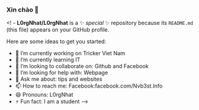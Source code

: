 ### Xin chào 👋

<! -
**L0rgNhat/L0rgNhat** is a ✨ _special_ ✨ repository because its `README.md` (this file) appears on your GitHub profile.

Here are some ideas to get you started:

- 🔭 I’m currently working on Tricker Viet Nam
- 🌱 I’m currently learning IT
- 👯 I’m looking to collaborate on: Github and Facebook
- 🤔 I’m looking for help with: Webpage
- 💬 Ask me about: tips and websites
- 📫 How to reach me: Facebook:facebook.com/Nvb3st.Info
- 😄 Pronouns: L0rgNhat
- ⚡ Fun fact: I am a student
-->

